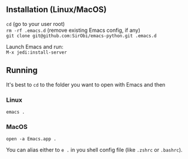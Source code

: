 ## Installation (Linux/MacOS)
`cd` (go to your user root)  
`rm -rf .emacs.d`  (remove existing Emacs config, if any)  
`git clone git@github.com:SirObi/emacs-python.git .emacs.d`

Launch Emacs and run:  
`M-x jedi:install-server`  


## Running  
It's best to `cd` to the folder you want to open with Emacs and then 

### Linux  
`emacs .`  

### MacOS
`open -a Emacs.app .`

You can alias either to `e .` in you shell config file (like `.zshrc` or `.bashrc`).  
